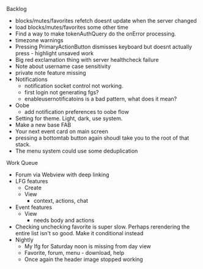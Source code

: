 Backlog
* blocks/mutes/favorites refetch doesnt update when the server changed
* load blocks/mutes/favorites some other time
* Find a way to make tokenAuthQuery do the onError processing.
* timezone warnings
* Pressing PrimaryActionButton dismisses keyboard but doesnt actually press - highlight unsaved work
* Big red exclamation thing with server healthcheck failure
* Note about username case sensitivity
* private note feature missing
* Notifications
  * notification socket control not working.
  * first login not generating fgs?
  * enableusernotificatoins is a bad pattern, what does it mean?
* Oobe
  * add notification preferences to oobe flow
* Setting for theme. Light, dark, use system.
* Make a new base FAB
* Your next event card on main screen
* pressing a bottomtab button again shoudl take you to the root of that stack.
* The menu system could use some deduplication

Work Queue
* Forum via Webview with deep linking
* LFG features
  * Create
  * View
    * context, actions, chat
* Event features
  * View
    * needs body and actions
* Checking unchecking favorite is super slow. Perhaps rerendering the entire list isn't so good. Make it conditional instead
* Nightly
  * My lfg for Saturday noon is missing from day view
  * Favorite, forum, menu - download, help 
  * Once again the header image stopped working
